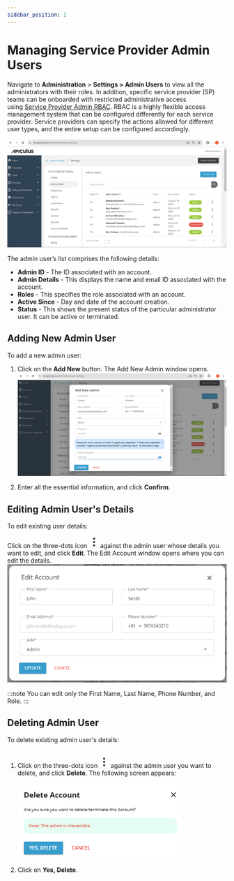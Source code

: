 ```yaml
---
sidebar_position: 2
---
```

# Managing Service Provider Admin Users

Navigate to **Administration** > **Settings > Admin Users** to view all the administrators with their roles. In addition, specific service provider (SP) teams can be onboarded with restricted administrative access using [Service Provider Admin RBAC](/docs/AboutServiceProviderAdministration/Role-basedAccessonAdminConsole). RBAC is a highly flexible access management system that can be configured differently for each service provider. Service providers can specify the actions allowed for different user types, and the entire setup can be configured accordingly.

![Managing SP Admin Users](img/Managing-SP-Admin-Users1.png)

The admin user’s list comprises the following details:

- **Admin ID** - The ID associated with an account.
- **Admin Details** - This displays the name and email ID associated with the account.
- **Roles** - This specifies the role associated with an account.
- **Active Since** - Day and date of the account creation.
- **Status** - This shows the present status of the particular administrator user. It can be active or terminated.
## Adding New Admin User

To add a new admin user:
1. Click on the **Add New** button. The Add New Admin window opens.
   ![Managing SP Admin Users](img/Managing-SP-Admin-Users2.png)

2. Enter all the essential information, and click **Confirm**.
## Editing Admin User's Details
To edit existing user details: <br />
Click on the three-dots icon ![Three dots](img/threedots.png)  against the admin user whose details you want to edit, and click **Edit**. The Edit Account window opens where you can edit the details.
![Editing SP Admin Users Details](img/EditAccount.png)

:::note
You can edit only the First Name, Last Name, Phone Number, and Role.
:::
## Deleting Admin User
To delete existing admin user's details: <br />
1. Click on the three-dots icon ![Three dots](img/threedots.png)  against the admin user you want to delete, and click **Delete**. The following screen appears:
   
   ![Deleting Admin Users](img/Delete1.png)
2. Click on **Yes, Delete**.






